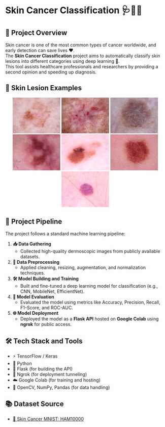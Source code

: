 # Skin Cancer Classification 🩺🔬🌞

## 🌟 Project Overview

Skin cancer is one of the most common types of cancer worldwide, and early detection can save lives ❤️.  
The **Skin Cancer Classification** project aims to automatically classify skin lesions into different categories using deep learning 🤖.  
This tool assists healthcare professionals and researchers by providing a second opinion and speeding up diagnosis.

## 📸 Skin Lesion Examples

<p align="center">
  <img src="images/1.jpg" width="150"/>
  <img src="images/2.jpg" width="150"/>
  <img src="images/3.jpg" width="150"/>
  <img src="images/4.jpg" width="150"/>
  <img src="images/5.jpg" width="150"/>
  <img src="images/6.jpg" width="150"/>
  <img src="images/7.jpg" width="150"/>
</p>

## 🚀 Project Pipeline

The project follows a standard machine learning pipeline:

1. **📥 Data Gathering**  
   - Collected high-quality dermoscopic images from publicly available datasets.
2. **🧹 Data Preprocessing**  
   - Applied cleaning, resizing, augmentation, and normalization techniques.
3. **🛠️ Model Building and Training**  
   - Built and fine-tuned a deep learning model for classification (e.g., CNN, MobileNet, EfficientNet).
4. **🧪 Model Evaluation**  
   - Evaluated the model using metrics like Accuracy, Precision, Recall, F1-Score, and ROC-AUC.
5. **🌐 Model Deployment**  
   - Deployed the model as a **Flask API** hosted on **Google Colab** using **ngrok** for public access.

## 🛠️ Tech Stack and Tools
- ⚡ TensorFlow / Keras
- 🐍 Python
- 🧩 Flask (for building the API)
- 🔗 Ngrok (for deployment tunneling)
- ☁️ Google Colab (for training and hosting)
- 🧮 OpenCV, NumPy, Pandas (for data handling)

## 📚 Dataset Source
- [📁 Skin Cancer MNIST: HAM10000](https://www.kaggle.com/datasets/kmader/skin-cancer-mnist-ham10000)


